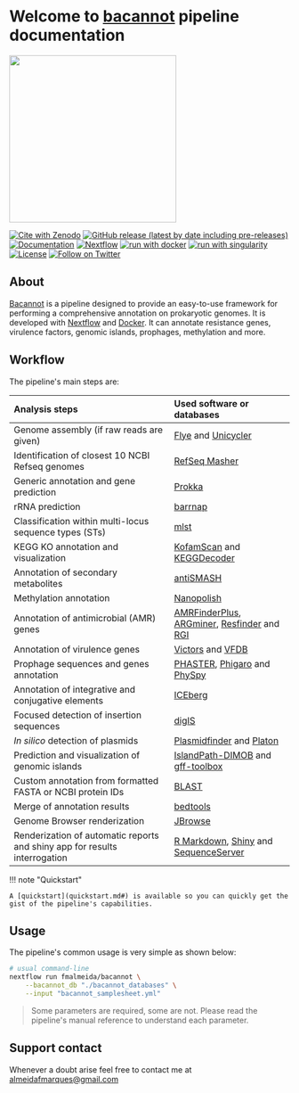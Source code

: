 # Welcome to <u>bacannot</u> pipeline documentation

<img src="./lab_logo.png" width="300px">

[![Cite with Zenodo](http://img.shields.io/badge/DOI-10.5281/zenodo.3627669-1073c8?labelColor=000000)](https://doi.org/10.5281/zenodo.3627669)
[![GitHub release (latest by date including pre-releases)](https://img.shields.io/github/v/release/fmalmeida/bacannot?include_prereleases&label=Latest%20release)](https://github.com/fmalmeida/bacannot/releases)
[![Documentation](https://img.shields.io/badge/Documentation-readthedocs-brightgreen)](https://bacannot.readthedocs.io/en/latest/?badge=latest)
[![Nextflow](https://img.shields.io/badge/nextflow%20DSL2-%E2%89%A521.10.3-23aa62.svg?labelColor=000000)](https://www.nextflow.io/)
[![run with docker](https://img.shields.io/badge/run%20with-docker-0db7ed?labelColor=000000&logo=docker)](https://www.docker.com/)
[![run with singularity](https://img.shields.io/badge/run%20with-singularity-1d355c.svg?labelColor=000000)](https://sylabs.io/docs/)
[![License](https://img.shields.io/badge/License-GPL%203-black)](https://github.com/fmalmeida/bacannot/blob/master/LICENSE)
[![Follow on Twitter](http://img.shields.io/badge/twitter-%40fmarquesalmeida-1DA1F2?labelColor=000000&logo=twitter)](https://twitter.com/fmarquesalmeida)

## About

[Bacannot](https://github.com/fmalmeida/bacannot) is a pipeline designed to provide an easy-to-use framework for performing a comprehensive annotation on prokaryotic genomes. It is developed with [Nextflow](https://www.nextflow.io/docs/latest/index.html) and [Docker](https://www.docker.com/). It can annotate resistance genes, virulence factors, genomic islands, prophages, methylation and more.

## Workflow

The pipeline's main steps are:

| <div style="width:130px">Analysis steps</div> | Used software or databases |
| :-------------------------------------------- | :------------------------- |
| Genome assembly (if raw reads are given) | [Flye](https://github.com/fenderglass/Flye) and [Unicycler](https://github.com/rrwick/Unicycler) |
| Identification of closest 10 NCBI Refseq genomes | [RefSeq Masher](https://github.com/phac-nml/refseq_masher) |
| Generic annotation and gene prediction | [Prokka](https://github.com/tseemann/prokka) |
| rRNA prediction | [barrnap](https://github.com/tseemann/barrnap) |
| Classification within multi-locus sequence types (STs) | [mlst](https://github.com/tseemann/mlst) |
| KEGG KO annotation and visualization | [KofamScan](https://github.com/takaram/kofam_scan) and [KEGGDecoder](https://github.com/bjtully/BioData/tree/master/KEGGDecoder) |
| Annotation of secondary metabolites | [antiSMASH](https://docs.antismash.secondarymetabolites.org/) |
| Methylation annotation | [Nanopolish](https://github.com/jts/nanopolish) |
| Annotation of antimicrobial (AMR) genes | [AMRFinderPlus](https://github.com/ncbi/amr/wiki), [ARGminer](https://bench.cs.vt.edu/argminer), [Resfinder](https://cge.cbs.dtu.dk/services/ResFinder/) and [RGI](https://github.com/arpcard/rgi) |
| Annotation of virulence genes | [Victors](http://www.phidias.us/victors/) and [VFDB](http://www.mgc.ac.cn/VFs/main.htm) |
| Prophage sequences and genes annotation | [PHASTER](http://phast.wishartlab.com/), [Phigaro](https://github.com/bobeobibo/phigaro) and [PhySpy](https://github.com/linsalrob/PhiSpy) |
| Annotation of integrative and conjugative elements | [ICEberg](http://db-mml.sjtu.edu.cn/ICEberg/) |
| Focused detection of insertion sequences | [digIS](https://github.com/janka2012/digIS) |
| _In silico_ detection of plasmids | [Plasmidfinder](https://cge.cbs.dtu.dk/services/PlasmidFinder/) and [Platon](https://github.com/oschwengers/platon) |
| Prediction and visualization of genomic islands | [IslandPath-DIMOB](https://github.com/brinkmanlab/islandpath) and [gff-toolbox](https://github.com/fmalmeida/gff-toolbox) |
| Custom annotation from formatted FASTA or NCBI protein IDs | [BLAST](https://blast.ncbi.nlm.nih.gov/Blast.cgi?PAGE_TYPE=BlastDocs) |
| Merge of annotation results | [bedtools](https://bedtools.readthedocs.io/en/latest/) |
| Genome Browser renderization | [JBrowse](http://jbrowse.org/) |
| Renderization of automatic reports and shiny app for results interrogation | [R Markdown](https://rmarkdown.rstudio.com/), [Shiny](https://shiny.rstudio.com/) and [SequenceServer](https://sequenceserver.com/) |

!!! note "Quickstart"

    A [quickstart](quickstart.md#) is available so you can quickly get the gist of the pipeline's capabilities.

## Usage

The pipeline's common usage is very simple as shown below:

```bash
# usual command-line
nextflow run fmalmeida/bacannot \
    --bacannot_db "./bacannot_databases" \
    --input "bacannot_samplesheet.yml"
```

> Some parameters are required, some are not. Please read the pipeline's manual reference to understand each parameter.

## Support contact

Whenever a doubt arise feel free to contact me at almeidafmarques@gmail.com
